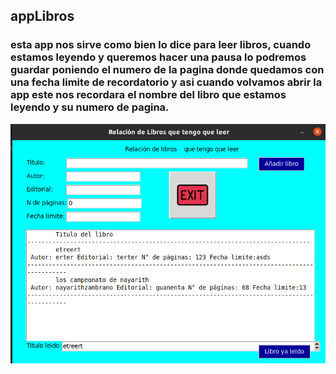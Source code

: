 ## appLibros
### esta app nos sirve como bien lo dice para leer libros, cuando estamos leyendo y queremos hacer una pausa  lo podremos guardar poniendo el numero de la pagina donde quedamos con una fecha limite de recordatorio y asi cuando volvamos abrir la app este nos recordara el nombre del libro que estamos leyendo y su numero de pagina.
![app libro]( libro.png " app_libro")